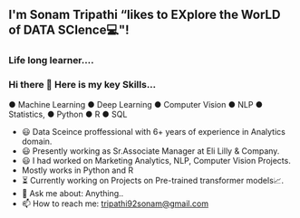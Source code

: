 ## I'm Sonam Tripathi “likes to EXplore the WorLD of DATA SCIence💻"! 

### Life long learner....

### Hi there 👋  Here is my key Skills...
● Machine Learning ● Deep Learning ● Computer Vision ● NLP ● Statistics, ● Python ● R ● SQL

- 😃 Data Sceince proffessional with 6+ years of experience in Analytics domain.
- 😃 Presently working as Sr.Associate Manager at Eli Lilly & Company.
- 😃 I had worked on Marketing Analytics, NLP, Computer Vision Projects. 
- Mostly works in Python and R
- ⏳ Currently working on Projects on Pre-trained transformer models📈.
- 💬 Ask me about: Anything..
- 📫 How to reach me: tripathi92sonam@gmail.com


